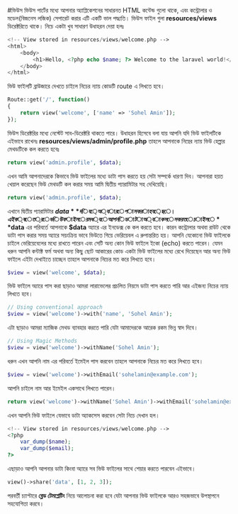 #ভিউস
ভিউস পার্টের মধ্যে আপনার অ্যাপ্লিকেশনের সাধারনত HTML কন্টেন্ড গুলো থাকে, এবং কন্ট্রোলার ও মডেল(বিজনেস লজিক) সেপারেট করার এটি একটি ভাল পদ্ধ্যতি।
ভিউস ফাইল গুলা **resources/views** ডিরেক্টরিতে থাকে।
নিচে একটা খুব সাধারণ উধাহরন দেয়া হলঃ
```php
<!-- View stored in resources/views/welcome.php -->
<html>
    <body>
        <h1>Hello, <?php echo $name; ?> Welcome to the laravel world!</h1>
    </body>
</html>
```

ভিউ ফাইলটি ব্রাউজারে দেখতে চাইলে নিচের ন্যায় কোডটি route এ লিখতে হবে।
```php
Route::get('/', function()
{
    return view('welcome', ['name' => 'Sohel Amin']);
});
```

ভিউস ডিরেক্টরির মধ্যে নেস্টেট সাব-ডিরেক্টরি থাকতে পারে।
উধাহরন হিসেবে বলা যায় আপনি যদি ভিউ ফাইলটিকে এইভাবে রাখেনঃ
**resources/views/admin/profile.php**
তাহলে আপনাকে নিম্নের ন্যায় ভিউ হেল্পার মেথডটিকে কল করতে হবেঃ
```php
return view('admin.profile', $data);
```

এখন আমি আপনাদেরকে কিভাবে ভিউ ফাইলের মধ্যে ডাটা পাস করতে হয় সেটা সম্পর্কে ধারণা দিব।
আপনারা হয়ত খেয়াল করেছেন ভিউ মেথডটি কল করার সময় আমি দ্বিতীয় প্যারামিটার সহ দেখিয়েছি।
```php
return view('admin.profile', $data);
```
এখানে দ্বিতীয় প্যারামিটার **$data** দিয়ে অ্যারে পাস করা হয়েছে। এইক্ষেত্রে ভিউ ফাইলের মধ্যে আপনি ডাটা অ্যাকসেস করতে চাইলে **$data** এর পরিবর্তে আপনাকে **$data** অ্যারে এর ইনডেক্স কে কল করতে হবে।
কারন কন্ট্রোলার অথবা রাউট থেকে ডাটা পাস করার সময় অ্যারে সয়ংক্রিয় ভাবে ভিউতে গিয়ে ভেরিয়েবল এ রুপান্তরিত হয়।
আপনি যেকোনো ভিউ ফাইলকে চাইলে ভেরিয়েবেলের মধ্যে রাখতে পারেন এবং সেটি অন্য কোন ভিউ ফাইলে ইকো (echo) করতে পারেন। যেমন ধরুন আপনি কন্টাক্ট ফর্ম অথবা অন্য কিছু ছোট আকারের কোড একটা ভিউ ফাইলের মধ্যে রেখে দিয়েছেন আর অন্য ভিউ ফাইলে এইটা দেখাইতে চাচ্ছেন তাহলে আপনাকে নিচের মত করে লিখতে হবে।
```php
$view = view('welcome', $data);
```
ভিউ ফাইলে অ্যারে পাস করা ছাড়াও আমরা লারাভেলের প্রচলিত নিয়মে ডাটা পাস করতে পারি আর এইজন্য নিচের ন্যায় লিখতে হবে।
```php
// Using conventional approach
$view = view('welcome')->with('name', 'Sohel Amin'); 
```
এটা ছাড়াও আমরা ম্যাজিক মেথড ব্যাবহার করতে পারি যেটা আমাদেরকে আরেক রকম ভিন্ন স্বাদ দিবে।
```php
// Using Magic Methods
$view = view('welcome')->withName('Sohel Amin');
```
ধরুন এখন আপনি নাম এর পরিবর্তে ইমেইল পাস করবেন তাহলে আপনাকে নিচের মত করে লিখতে হবে।
```php
$view = view('welcome')->withEmail('sohelamin@example.com');
```
আপনি চাইলে নাম আর ইমেইল একসাথে লিখতে পারেন।
```php
return view('welcome')->withName('Sohel Amin')->withEmail('sohelamin@example.com');
```
এখন আপনি ভিউ ফাইলে যেভাবে ডাটা অ্যাকসেস করবেন সেটা নিচে দেখান হল।
```php
<!-- View stored in resources/views/welcome.php -->
<?php
	var_dump($name);
	var_dump($email);
?>
```
এছাড়াও আপনি আপনার ডাটা কিংবা অ্যারে সব ভিউ ফাইলের সাথে শেয়ার করতে পারবেন এইভাবে।
```php
view()->share('data', [1, 2, 3]);
```
পরবর্তী চ্যাপ্টারে **ব্লেড টেমপ্লেটিং** নিয়ে আলোচনা করা হবে যেটা আপনার ভিউ ফাইলকে আরও সহজভাবে উপস্থাপনে সহযোগিতা করবে।
